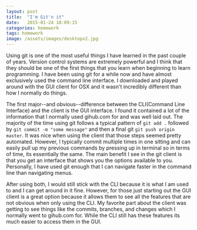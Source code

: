```yaml
---
layout: post
title:  "I'm Git'n it"
date:   2015-01-24 18:09:15
categories: homework
tags: homework
image: /assets/images/desktopx2.jpg
---
```


Using git is one of the most useful things I have learned in the past couple of years. Version control systems are extremely powerful and I think that they should be one of the first things that you learn when beginning to learn programming. I have been using git for a while now and have almost exclusively used the command line interface. I downloaded and played around with the GUI client for OSX and it wasn't incredibly different than how I normally do things. 

The first major--and obvious--difference between the CLI(Command Line Interface) and the client is the GUI interface. I found it contained a lot of the information that I normally used gihub.com for and was well laid out. The majority of the time using git follows a typical pattern of ```git add .``` followed by ```git commit -m "some message"``` and then a final git ```git push origin master```. It was nice when using the client that those steps seemed pretty automated. However, I typically commit multiple times in one sitting and can easily pull up my previous commands by pressing up in terminal so in terms of time, its essentially the same. The main benefit I see in the git client is that you get an interface that shows you the options available to you. Personally, I have used git enough that I can navigate faster in the command line than navigating menus. 

After using both, I would still stick with the CLI because it is what I am used to and I can get around in it fine. However, for those just starting out the GUI client is a great option because it allows them to see all the features that are not obvious when only using the CLI. My favorite part about the client was getting to see things like the commits, branches, and changes which I normally went to gihub.com for. While the CLI still has these features its much easier to access them in the GUI. 
